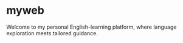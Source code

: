 # myweb

Welcome to my personal English-learning platform, where language exploration meets tailored guidance.
